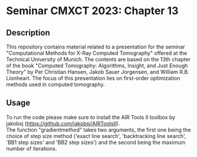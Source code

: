 # Seminar CMXCT 2023: Chapter 13

## Description
This repository contains material related to a presentation for the seminar "Computational Methods for X-Ray Computed Tomography" offered at the Technical University of Munich. The contents are based on the 13th chapter of the book "Computed Tomography: Algorithms, Insight, and Just Enough Theory" by Per Christian Hansen, Jakob Sauer Jorgensen, and William R.B. Lionheart. The focus of this presentation lies on first-order optimization methods used in computed tomography.

## Usage
To run the code please make sure to install the AIR Tools II toolbox by jakobsj (https://github.com/jakobsj/AIRToolsII). \
The function "gradientmethod" takes two arguments, the first one being the choice of step size method ('exact line search', 'backtracking line search', 'BB1 step sizes' and 'BB2 step sizes') and the second being the maximum number of iterations.
